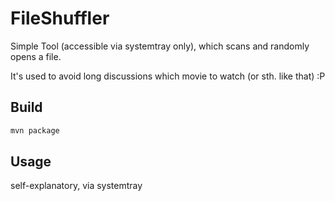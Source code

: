 # FileShuffler
Simple Tool (accessible via systemtray only), which scans and randomly opens a file.

It's used to avoid long discussions which movie to watch (or sth. like that) :P

## Build
```bash
mvn package
```

## Usage
self-explanatory, via systemtray
